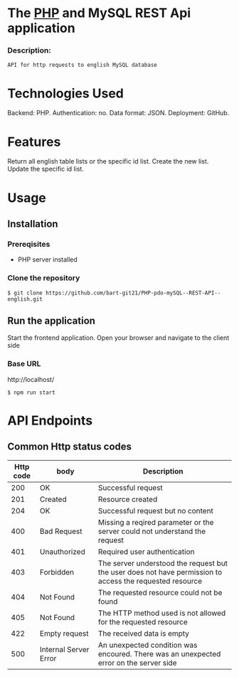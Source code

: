 ﻿# The [PHP](https://www.php.net/) and MySQL REST Api application

### Description:
```
API for http requests to english MySQL database
```

# Technologies Used
Backend: PHP.
Authentication: no.
Data format: JSON.
Deployment: GitHub.

# Features
Return all english table lists or the specific id list.
Create the new list.
Update the specific id list.

# Usage

## Installation
### Prereqisites
- PHP server installed

### Clone the repository
```
$ git clone https://github.com/bart-git21/PHP-pdo-mySQL--REST-API--english.git
```

## Run the application
Start the frontend application.
Open your browser and navigate to the client side

### Base URL
http://localhost/
```
$ npm run start
```

# API Endpoints

## Common Http status codes
|Http code|body                 |Description                                |
|---------|---------------------|-------------------------------------------|
|200      |OK                   |Successful request                         |
|201      |Created              |Resource created                           |
|204      |OK                   |Successful request but no content          |
|400      |Bad Request          |Missing a reqired parameter or the server could not understand the request|
|401      |Unauthorized         |Required user authentication               |
|403      |Forbidden            |The server understood the request but the user does not have permission to access the requested resource|
|404      |Not Found            |The requested resource could not be found  |
|405      |Not Found            |The HTTP method used is not allowed for the requested resource |
|422      |Empty request        |The received data is empty                 |
|500      |Internal Server Error|An unexpected condition was encoured. There was an unexpected error on the server side|
